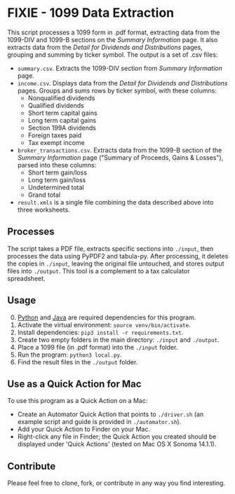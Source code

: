 # FIXIE - 1099 Data Extraction

This script processes a 1099 form in .pdf format, extracting data from the 1099-DIV and 1099-B sections on the _Summary Information_ page. It also extracts data from the _Detail for Dividends and Distributions_ pages, grouping and summing by ticker symbol. The output is a set of .csv files:
- `summary.csv`. Extracts the 1099-DIV section from _Summary Information_ page. 
- `income.csv`. Displays data from the _Detail for Dividends and Distributions_ pages. Groups and sums rows by ticker symbol, with these columns:
    - Nonqualified dividends
    - Qualified dividends
    - Short term capital gains
    - Long term capital gains
    - Section 199A dividends
    - Foreign taxes paid
    - Tax exempt income
- `broker_transactions.csv`. Extracts data from the 1099-B section of the _Summary Information_ page ("Summary of Proceeds, Gains & Losses"), parsed into these columns:
    - Short term gain/loss
    - Long term gain/loss
    - Undetermined total
    - Grand total
- `result.xmls` is a single file combining the data described above into three worksheets.

## Processes
The script takes a PDF file, extracts specific sections into `./input`, then processes the data using PyPDF2 and tabula-py. After processing, it deletes the copies in `./input`, leaving the original file untouched, and stores output files into `./output`. This tool is a complement to a tax calculator spreadsheet. 

## Usage
0. [Python](https://www.python.org/downloads/) and [Java](https://www.java.com/en/download/help/download_options.html) are required dependencies for this program.
1. Activate the virtual environment: `source venv/bin/activate`.
2. Install dependencies: `pip3 install -r requirements.txt`. 
3. Create two empty folders in the main directory: `./input` and `./output`.
4. Place a 1099 file (in .pdf format) into the `./input` folder.
5. Run the program: `python3 local.py`.
6. Find the result files in the `./output` folder.

## Use as a Quick Action for Mac

To use this program as a Quick Action on a Mac:
- Create an Automator Quick Action that points to `./driver.sh` (an example script and guide is provided in `./automator.sh`).
- Add your Quick Action to Finder on your Mac. 
- Right-click any file in Finder; the Quick Action you created should be displayed under 'Quick Actions' (tested on Mac OS X Sonoma 14.1.1).

## Contribute
Please feel free to clone, fork, or contribute in any way you find interesting.


